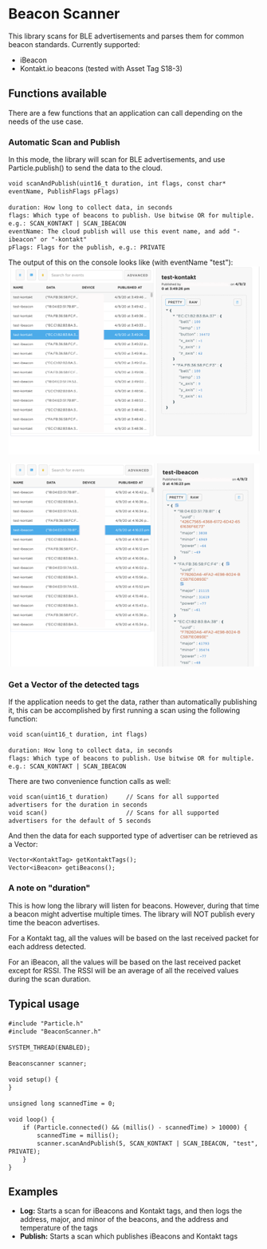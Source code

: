# Beacon Scanner

This library scans for BLE advertisements and parses them for common beacon standards. Currently supported:
* iBeacon
* Kontakt.io beacons (tested with Asset Tag S18-3)

## Functions available

There are a few functions that an application can call depending on the needs of the use case.

### Automatic Scan and Publish

In this mode, the library will scan for BLE advertisements, and use Particle.publish() to send the data to the cloud.

    
    void scanAndPublish(uint16_t duration, int flags, const char* eventName, PublishFlags pFlags)

    duration: How long to collect data, in seconds
    flags: Which type of beacons to publish. Use bitwise OR for multiple. e.g.: SCAN_KONTAKT | SCAN_IBEACON
    eventName: The cloud publish will use this event name, and add "-ibeacon" or "-kontakt"
    pFlags: Flags for the publish, e.g.: PRIVATE

The output of this on the console looks like (with eventName "test"):
![](img/kontakt-example.png)

![](img/ibeacon-example.png)

### Get a Vector of the detected tags

If the application needs to get the data, rather than automatically publishing it, this can be accomplished by first running a scan using the following function:

    void scan(uint16_t duration, int flags)

    duration: How long to collect data, in seconds
    flags: Which type of beacons to publish. Use bitwise OR for multiple. e.g.: SCAN_KONTAKT | SCAN_IBEACON

There are two convenience function calls as well:

    void scan(uint16_t duration)     // Scans for all supported advertisers for the duration in seconds
    void scan()                      // Scans for all supported advertisers for the default of 5 seconds

And then the data for each supported type of advertiser can be retrieved as a Vector:

    Vector<KontaktTag> getKontaktTags();
    Vector<iBeacon> getiBeacons();


### A note on "duration"

This is how long the library will listen for beacons. However, during that time a beacon might advertise multiple times. The library will NOT publish every time the beacon advertises.

For a Kontakt tag, all the values will be based on the last received packet for each address detected.

For an iBeacon, all the values will be based on the last received packet except for RSSI. The RSSI will be an average of all the received values during the scan duration.

## Typical usage

    #include "Particle.h"
    #include "BeaconScanner.h"

    SYSTEM_THREAD(ENABLED);

    Beaconscanner scanner;

    void setup() {
    }

    unsigned long scannedTime = 0;

    void loop() {
        if (Particle.connected() && (millis() - scannedTime) > 10000) {
            scannedTime = millis();
            scanner.scanAndPublish(5, SCAN_KONTAKT | SCAN_IBEACON, "test", PRIVATE);
        }
    }

## Examples

* __Log:__ Starts a scan for iBeacons and Kontakt tags, and then logs the address, major, and minor of the beacons, and the address and temperature of the tags
* __Publish:__ Starts a scan which publishes iBeacons and Kontakt tags
